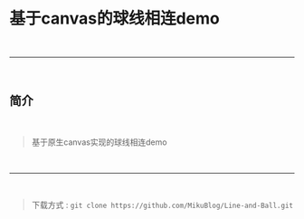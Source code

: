 # 基于canvas的球线相连demo

<br/>

----

<br/>

## 简介 

<br/>

> 基于原生canvas实现的球线相连demo

<br/>

----

<br/>

> 下载方式  :   `git clone https://github.com/MikuBlog/Line-and-Ball.git`

<br/>



